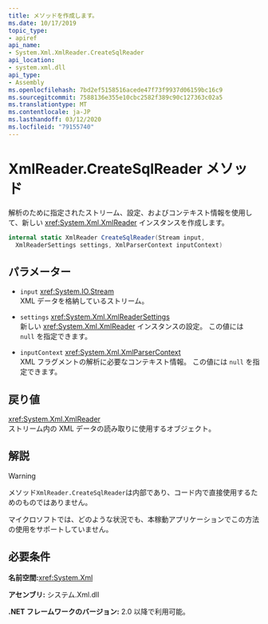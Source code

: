 ```yaml
---
title: メソッドを作成します。
ms.date: 10/17/2019
topic_type:
- apiref
api_name:
- System.Xml.XmlReader.CreateSqlReader
api_location:
- system.xml.dll
api_type:
- Assembly
ms.openlocfilehash: 7bd2ef5158516acede47f73f9937d06159bc16c9
ms.sourcegitcommit: 7588136e355e10cbc2582f389c90c127363c02a5
ms.translationtype: MT
ms.contentlocale: ja-JP
ms.lasthandoff: 03/12/2020
ms.locfileid: "79155740"
---
```

# <a name="xmlreadercreatesqlreader-method"></a>XmlReader.CreateSqlReader  メソッド

解析のために指定されたストリーム、設定、およびコンテキスト情報を使用して、新しい <xref:System.Xml.XmlReader> インスタンスを作成します。

```csharp
internal static XmlReader CreateSqlReader(Stream input,
  XmlReaderSettings settings, XmlParserContext inputContext)
```

## <a name="parameters"></a>パラメーター

- `input` <xref:System.IO.Stream>  
  XML データを格納しているストリーム。

- `settings` <xref:System.Xml.XmlReaderSettings>  
  新しい <xref:System.Xml.XmlReader> インスタンスの設定。 この値には `null` を指定できます。

- `inputContext` <xref:System.Xml.XmlParserContext>  
  XML フラグメントの解析に必要なコンテキスト情報。 この値には `null` を指定できます。

## <a name="returns"></a>戻り値

<xref:System.Xml.XmlReader>  
ストリーム内の XML データの読み取りに使用するオブジェクト。

## <a name="remarks"></a>解説

> [!WARNING]
> メソッド`XmlReader.CreateSqlReader`は内部であり、コード内で直接使用するためのものではありません。
>
> マイクロソフトでは、どのような状況でも、本稼動アプリケーションでこの方法の使用をサポートしていません。

## <a name="requirements"></a>必要条件

**名前空間:**<xref:System.Xml>

**アセンブリ:** システム.Xml.dll

**.NET フレームワークのバージョン:** 2.0 以降で利用可能。
